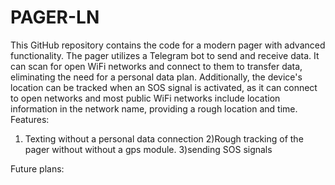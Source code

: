 # PAGER-LN
This GitHub repository contains the code for a modern pager with advanced functionality. The pager utilizes a Telegram bot to send and receive data. It can scan for open WiFi networks and connect to them to transfer data, eliminating the need for a personal data plan. Additionally, the device's location can be tracked when an SOS signal is activated, as it can connect to open networks and most public WiFi networks include location information in the network name, providing a rough location and time.
Features:
1) Texting without a personal data connection
2)Rough tracking of the pager without without a gps module.
3)sending SOS signals


Future plans:
